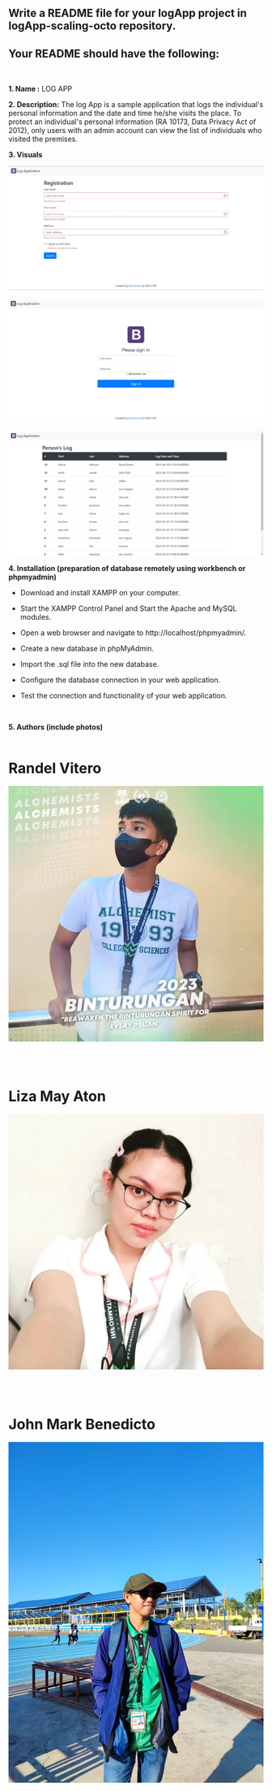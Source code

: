## Write a README file for your logApp project in logApp-scaling-octo repository. 

## Your README should have the following:
<br/>

**1. Name :** LOG APP
<br/>

**2. Description:**  The log App is a sample application that logs the individual's personal information and the date and time he/she visits the place. To protect an individual's personal information (RA 10173, Data Privacy Act of 2012), only users with an admin account can view the list of individuals who visited the premises.
<br/>

**3. Visuals**
<br/>

![alt text](MDIMG/one.jpg)
<br/>

![alt text](MDIMG/two.jpg)
<br/>

![alt text](MDIMG/three.jpg)

**4. Installation (preparation of database remotely using workbench or phpmyadmin)**

* Download and install XAMPP on your computer.

* Start the XAMPP Control Panel and Start the Apache and MySQL modules.

* Open a web browser and navigate to http://localhost/phpmyadmin/.

* Create a new database in phpMyAdmin.

* Import the .sql file into the new database.

* Configure the database connection in your web application.

* Test the connection and functionality of your web application.



<br/>

**5. Authors (include photos)** 
<br/> <br/>

# Randel Vitero
![alt text](MDIMG/randel.jpg)

<br/><br/>

# Liza May Aton
![alt text](MDIMG/Liza.jpg)

<br/><br/>

# John Mark Benedicto
![alt text](MDIMG/John.jpg)

